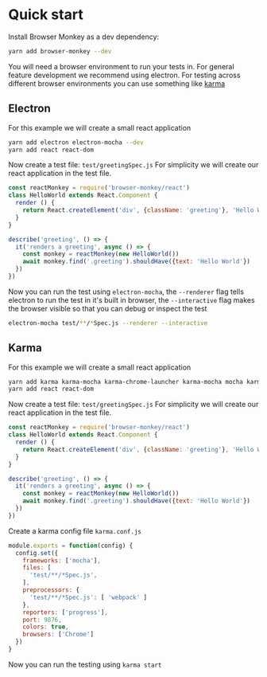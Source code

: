 # Quick start

Install Browser Monkey as a dev dependency:

```bash
yarn add browser-monkey --dev
```

You will need a browser environment to run your tests in. For general feature development we recommend using electron. For testing across different browser environments you can use something like [karma](#karma)

## Electron
For this example we will create a small react application

```bash
yarn add electron electron-mocha --dev
yarn add react react-dom
```
Now create a test file: `test/greetingSpec.js`
For simplicity we will create our react application in the test file.

```js
const reactMonkey = require('browser-monkey/react')
class HelloWorld extends React.Component {
  render () {
    return React.createElement('div', {className: 'greeting'}, 'Hello World')
  }
}

describe('greeting', () => {
  it('renders a greeting', async () => {
    const monkey = reactMonkey(new HelloWorld())
    await monkey.find('.greeting').shouldHave({text: 'Hello World'})
  })
})
```

Now you can run the test using `electron-mocha`, the `--renderer` flag tells electron to run the test in it's built in browser, the `--interactive` flag makes the browser visible so that you can debug or inspect the test

```bash
electron-mocha test/**/*Spec.js --renderer --interactive 
```

## Karma
For this example we will create a small react application

```bash
yarn add karma karma-mocha karma-chrome-launcher karma-mocha mocha karma-webpack webpack --dev
yarn add react react-dom
```
Now create a test file: `test/greetingSpec.js`
For simplicity we will create our react application in the test file.

```js
const reactMonkey = require('browser-monkey/react')
class HelloWorld extends React.Component {
  render () {
    return React.createElement('div', {className: 'greeting'}, 'Hello World')
  }
}

describe('greeting', () => {
  it('renders a greeting', async () => {
    const monkey = reactMonkey(new HelloWorld())
    await monkey.find('.greeting').shouldHave({text: 'Hello World'})
  })
})
```

Create a karma config file `karma.conf.js`

```js
module.exports = function(config) {
  config.set({
    frameworks: ['mocha'],
    files: [
      'test/**/*Spec.js',
    ],
    preprocessors: {
      'test/**/*Spec.js': [ 'webpack' ]
    },
    reporters: ['progress'],
    port: 9876,
    colors: true,
    browsers: ['Chrome']
  })
}
```

Now you can run the testing using `karma start`
